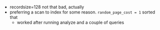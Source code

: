 - recordsize=128 not that bad, actually
- preferring a scan to index for some reason. `random_page_cost = 1` sorted that
	- worked after running analyze and a couple of queries